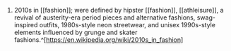 1. 2010s in [[fashion]]; were defined by hipster [[fashion]], [[athleisure]], a revival of austerity-era period pieces and alternative fashions, swag-inspired outfits, 1980s-style neon streetwear, and unisex 1990s-style elements influenced by grunge and skater fashions.^[https://en.wikipedia.org/wiki/2010s_in_fashion]